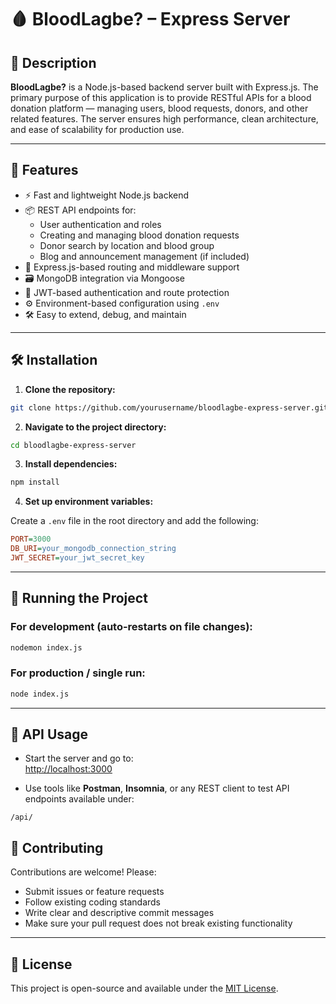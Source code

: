# 🩸 BloodLagbe? – Express Server

## 📝 Description

**BloodLagbe?** is a Node.js-based backend server built with Express.js. The primary purpose of this application is to provide RESTful APIs for a blood donation platform — managing users, blood requests, donors, and other related features. The server ensures high performance, clean architecture, and ease of scalability for production use.

---

## 🚀 Features

- ⚡ Fast and lightweight Node.js backend
- 📦 REST API endpoints for:
  - User authentication and roles
  - Creating and managing blood donation requests
  - Donor search by location and blood group
  - Blog and announcement management (if included)
- 🧭 Express.js-based routing and middleware support
- 🗃️ MongoDB integration via Mongoose
- 🔐 JWT-based authentication and route protection
- ⚙️ Environment-based configuration using `.env`
- 🛠️ Easy to extend, debug, and maintain

---

## 🛠️ Installation

1. **Clone the repository:**

```bash
git clone https://github.com/yourusername/bloodlagbe-express-server.git
```

2. **Navigate to the project directory:**

```bash
cd bloodlagbe-express-server
```

3. **Install dependencies:**

```bash
npm install
```

4. **Set up environment variables:**

Create a `.env` file in the root directory and add the following:

```ini
PORT=3000
DB_URI=your_mongodb_connection_string
JWT_SECRET=your_jwt_secret_key
```

---

## 🚦 Running the Project

### For development (auto-restarts on file changes):

```bash
nodemon index.js
```

### For production / single run:

```bash
node index.js
```

---

## 📡 API Usage

- Start the server and go to:  
  [http://localhost:3000](http://localhost:3000)

- Use tools like **Postman**, **Insomnia**, or any REST client to test API endpoints available under:

```
/api/
```



## 🤝 Contributing

Contributions are welcome! Please:

- Submit issues or feature requests
- Follow existing coding standards
- Write clear and descriptive commit messages
- Make sure your pull request does not break existing functionality

---

## 📄 License

This project is open-source and available under the [MIT License](LICENSE).
